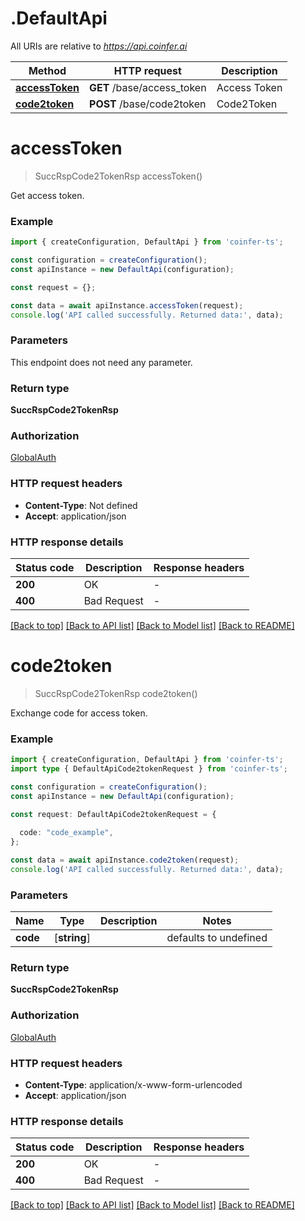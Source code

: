 # .DefaultApi

All URIs are relative to *https://api.coinfer.ai*

Method | HTTP request | Description
------------- | ------------- | -------------
[**accessToken**](DefaultApi.md#accessToken) | **GET** /base/access_token | Access Token
[**code2token**](DefaultApi.md#code2token) | **POST** /base/code2token | Code2Token


# **accessToken**
> SuccRspCode2TokenRsp accessToken()

Get access token.

### Example


```typescript
import { createConfiguration, DefaultApi } from 'coinfer-ts';

const configuration = createConfiguration();
const apiInstance = new DefaultApi(configuration);

const request = {};

const data = await apiInstance.accessToken(request);
console.log('API called successfully. Returned data:', data);
```


### Parameters
This endpoint does not need any parameter.


### Return type

**SuccRspCode2TokenRsp**

### Authorization

[GlobalAuth](README.md#GlobalAuth)

### HTTP request headers

 - **Content-Type**: Not defined
 - **Accept**: application/json


### HTTP response details
| Status code | Description | Response headers |
|-------------|-------------|------------------|
**200** | OK |  -  |
**400** | Bad Request |  -  |

[[Back to top]](#) [[Back to API list]](README.md#documentation-for-api-endpoints) [[Back to Model list]](README.md#documentation-for-models) [[Back to README]](README.md)

# **code2token**
> SuccRspCode2TokenRsp code2token()

Exchange code for access token.

### Example


```typescript
import { createConfiguration, DefaultApi } from 'coinfer-ts';
import type { DefaultApiCode2tokenRequest } from 'coinfer-ts';

const configuration = createConfiguration();
const apiInstance = new DefaultApi(configuration);

const request: DefaultApiCode2tokenRequest = {
  
  code: "code_example",
};

const data = await apiInstance.code2token(request);
console.log('API called successfully. Returned data:', data);
```


### Parameters

Name | Type | Description  | Notes
------------- | ------------- | ------------- | -------------
 **code** | [**string**] |  | defaults to undefined


### Return type

**SuccRspCode2TokenRsp**

### Authorization

[GlobalAuth](README.md#GlobalAuth)

### HTTP request headers

 - **Content-Type**: application/x-www-form-urlencoded
 - **Accept**: application/json


### HTTP response details
| Status code | Description | Response headers |
|-------------|-------------|------------------|
**200** | OK |  -  |
**400** | Bad Request |  -  |

[[Back to top]](#) [[Back to API list]](README.md#documentation-for-api-endpoints) [[Back to Model list]](README.md#documentation-for-models) [[Back to README]](README.md)


